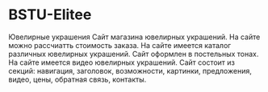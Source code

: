 # BSTU-Elitee
Ювелирные украшения
Сайт магазина ювелирных украшений. 
На сайте можно рассчиатть стоимость заказа.
На сайте имеется каталог различных ювелирных украшений.
Сайт оформлен в постельных тонах.
На сайте имеется видео ювелирных украшений. 
Сайт состоит из секций: навигация, заголовок, возможности, картинки, предложения, видео, цены, обратная связь, контакты.
